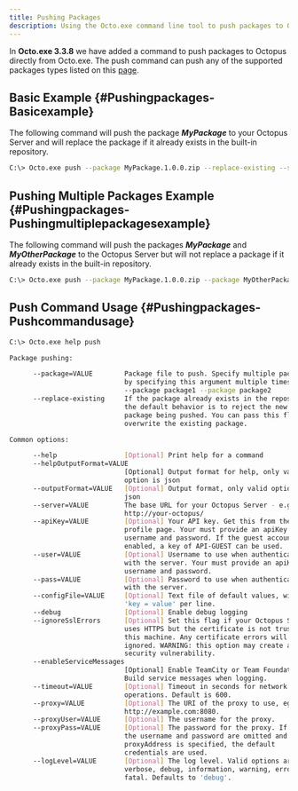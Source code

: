 ```yaml
---
title: Pushing Packages
description: Using the Octo.exe command line tool to push packages to Octopus.
---
```


In **Octo.exe 3.3.8** we have added a command to push packages to Octopus directly from Octo.exe. The push command can push any of the supported packages types listed on this [page](/docs/packaging-applications/supported-packages.md).

## Basic Example {#Pushingpackages-Basicexample}

The following command will push the package ***MyPackage*** to your Octopus Server and will replace the package if it already exists in the built-in repository.

```bash
C:\> Octo.exe push --package MyPackage.1.0.0.zip --replace-existing --server http://my.octopus.url --apiKey API-XXXXXXXXXXXXXXXX
```

## Pushing Multiple Packages Example {#Pushingpackages-Pushingmultiplepackagesexample}

The following command will push the packages ***MyPackage*** and ***MyOtherPackage*** to the Octopus Server but will not replace a package if it already exists in the built-in repository.

```bash
C:\> Octo.exe push --package MyPackage.1.0.0.zip --package MyOtherPackage.1.0.1.nupkg --server http://my.octopus.url --apiKey API-XXXXXXXXXXXXXXXX
```

## Push Command Usage {#Pushingpackages-Pushcommandusage}

```bash
C:\> Octo.exe help push

Package pushing:

      --package=VALUE        Package file to push. Specify multiple packages
                             by specifying this argument multiple times:
                             --package package1 --package package2
      --replace-existing     If the package already exists in the repository,
                             the default behavior is to reject the new
                             package being pushed. You can pass this flag to
                             overwrite the existing package.

Common options:

      --help                 [Optional] Print help for a command
      --helpOutputFormat=VALUE
                             [Optional] Output format for help, only valid
                             option is json
      --outputFormat=VALUE   [Optional] Output format, only valid option is
                             json
      --server=VALUE         The base URL for your Octopus Server - e.g.,
                             http://your-octopus/
      --apiKey=VALUE         [Optional] Your API key. Get this from the user
                             profile page. Your must provide an apiKey or
                             username and password. If the guest account is
                             enabled, a key of API-GUEST can be used.
      --user=VALUE           [Optional] Username to use when authenticating
                             with the server. Your must provide an apiKey or
                             username and password.
      --pass=VALUE           [Optional] Password to use when authenticating
                             with the server.
      --configFile=VALUE     [Optional] Text file of default values, with one
                             'key = value' per line.
      --debug                [Optional] Enable debug logging
      --ignoreSslErrors      [Optional] Set this flag if your Octopus Server
                             uses HTTPS but the certificate is not trusted on
                             this machine. Any certificate errors will be
                             ignored. WARNING: this option may create a
                             security vulnerability.
      --enableServiceMessages
                             [Optional] Enable TeamCity or Team Foundation
                             Build service messages when logging.
      --timeout=VALUE        [Optional] Timeout in seconds for network
                             operations. Default is 600.
      --proxy=VALUE          [Optional] The URI of the proxy to use, eg
                             http://example.com:8080.
      --proxyUser=VALUE      [Optional] The username for the proxy.
      --proxyPass=VALUE      [Optional] The password for the proxy. If both
                             the username and password are omitted and
                             proxyAddress is specified, the default
                             credentials are used.
      --logLevel=VALUE       [Optional] The log level. Valid options are
                             verbose, debug, information, warning, error and
                             fatal. Defaults to 'debug'.
```
